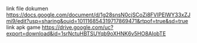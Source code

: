 link file dokumen https://docs.google.com/document/d/1g28snsN0cjSCoZi8FVIPElWY33xZJmi9/edit?usp=sharing&ouid=101116854319717869471&rtpof=true&sd=true
link apk game https://drive.google.com/uc?export=download&id=1srNctuHBTSUYqb9oXHNK6v5HO8AIobTE
